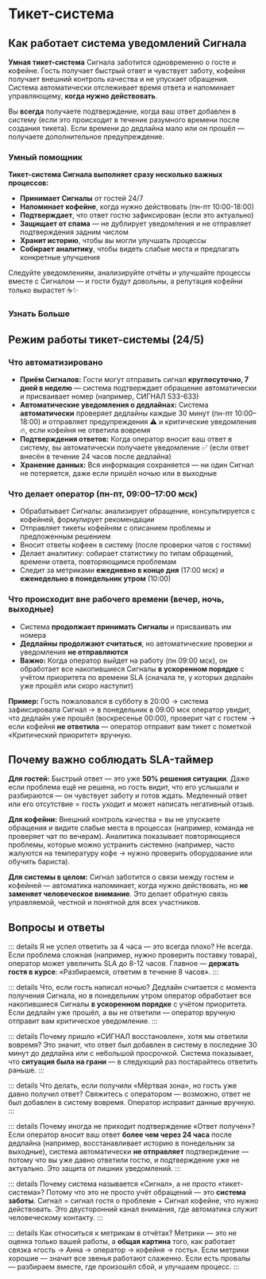 # Тикет-система

## Как работает система уведомлений Сигнала

**Умная тикет-система** Сигнала заботится одновременно о госте и кофейне. Гость получает быстрый ответ и чувствует заботу, кофейня получает внешний контроль качества и не упускает обращения. Система автоматически отслеживает время ответа и напоминает управляющему, **когда нужно действовать**.

Вы **всегда** получаете подтверждение, когда ваш ответ добавлен в систему (если это происходит в течение разумного времени после создания тикета). Если времени до дедлайна мало или он прошёл — получаете дополнительное предупреждение.


### Умный помощник

**Тикет-система Сигнала выполняет сразу несколько важных процессов:**

- **Принимает Cигналы** от гостей 24/7
- **Напоминает кофейне**, когда нужно действовать (пн-пт 10:00-18:00)
- **Подтверждает**, что ответ гостю зафиксирован (если это актуально)
- **Защищает от спама** — не дублирует уведомления и не отправляет подтверждения задним числом
- **Хранит историю**, чтобы вы могли улучшать процессы
- **Собирает аналитику**, чтобы видеть слабые места и предлагать конкретные улучшения

Следуйте уведомлениям, анализируйте отчёты и улучшайте процессы вместе с Сигналом — и гости будут довольны, а репутация кофейни только вырастет ☕✨

### Узнать Больше


## Режим работы тикет-системы (24/5)

### Что автоматизировано

- **Приём Сигналов:** Гости могут отправить сигнал **круглосуточно, 7 дней в неделю** — система подтверждает обращение автоматически и присваивает номер (например, СИГНАЛ 533-633)
- **Автоматические уведомления о дедлайнах:** Система **автоматически** проверяет дедлайны каждые 30 минут (пн-пт 10:00–18:00) и отправляет предупреждения ⚠️ и критические уведомления 🔥, если кофейня не ответила вовремя
- **Подтверждения ответов:** Когда оператор вносит ваш ответ в систему, вы автоматически получаете уведомление ✅ (если ответ внесён в течение 24 часов после дедлайна)
- **Хранение данных:** Вся информация сохраняется — ни один Сигнал не потеряется, даже если пришёл ночью или в выходные

### Что делает оператор (пн-пт, 09:00–17:00 мск)

- Обрабатывает Сигналы: анализирует обращение, консультируется с кофейней, формулирует рекомендации
- Отправляет тикеты кофейням с описанием проблемы и предложенным решением
- Вносит ответы кофеен в систему (после проверки чатов с гостями)
- Делает аналитику: собирает статистику по типам обращений, времени ответа, повторяющимся проблемам
- Следит за метриками **ежедневно в конце дня** (17:00 мск) и **еженедельно в понедельник утром** (10:00)

### Что происходит вне рабочего времени (вечер, ночь, выходные)

- Система **продолжает принимать Сигналы** и присваивать им номера
- **Дедлайны продолжают считаться**, но автоматические проверки и уведомления **не отправляются**
- **Важно:** Когда оператор выйдет на работу (пн 09:00 мск), он обработает все накопившиеся Сигналы **в ускоренном порядке** с учётом приоритета по времени SLA (сначала те, у которых дедлайн уже прошёл или скоро наступит)

**Пример:**
Гость пожаловался в субботу в 20:00 → система зафиксировала Сигнал → в понедельник в 09:00 мск оператор увидит, что дедлайн уже прошёл (воскресенье 00:00), проверит чат с гостем → если кофейня **не ответила** — оператор отправит вам тикет с пометкой «Критический приоритет» вручную.

## Почему важно соблюдать SLA-таймер

**Для гостей:**
Быстрый ответ — это уже **50% решения ситуации**. Даже если проблема ещё не решена, но гость видит, что его услышали и разбираются — он чувствует заботу и готов ждать. Медленный ответ или его отсутствие = гость уходит и может написать негативный отзыв.

**Для кофейни:**
Внешний контроль качества = вы не упускаете обращения и видите слабые места в процессах (например, команда не проверяет чат по вечерам). Аналитика показывает повторяющиеся проблемы, которые можно устранить системно (например, часто жалуются на температуру кофе → нужно проверить оборудование или обучить бариста).

**Для системы в целом:**
Сигнал заботится о связи между гостем и кофейней — автоматика напоминает, когда нужно действовать, но **не заменяет человеческое внимание**. Это делает обратную связь управляемой, честной и понятной для всех участников.

## Вопросы и ответы

::: details Я не успел ответить за 4 часа — это всегда плохо?
Не всегда. Если проблема сложная (например, нужно проверить поставку товара), оператор может увеличить SLA до 8-12 часов. Главное — **держать гостя в курсе**: «Разбираемся, ответим в течение 8 часов».
:::

::: details Что, если гость написал ночью?
Дедлайн считается с момента получения Сигнала, но в понедельник утром оператор обработает все накопившиеся Сигналы **в ускоренном порядке** с учётом приоритета. Если дедлайн уже прошёл, а вы не ответили — оператор вручную отправит вам критическое уведомление.
:::

::: details Почему пришло «СИГНАЛ восстановлен», хотя мы ответили вовремя?
Это значит, что ответ был добавлен в систему в последние 30 минут до дедлайна или с небольшой просрочкой. Система показывает, что **ситуация была на грани** — в следующий раз постарайтесь ответить раньше.
:::

::: details Что делать, если получили «Мёртвая зона», но гость уже давно получил ответ?
Свяжитесь с оператором — возможно, ответ не был добавлен в систему вовремя. Оператор исправит данные вручную.
:::

::: details Почему иногда не приходит подтверждение «Ответ получен»?
Если оператор вносит ваш ответ **более чем через 24 часа** после дедлайна (например, восстанавливает историю в понедельник за выходные), система автоматически **не отправляет** подтверждение — потому что вы уже давно ответили гостю, и подтверждение уже не актуально. Это защита от лишних уведомлений.
:::

::: details Почему система называется «Сигнал», а не просто «тикет-система»?
Потому что это не просто учёт обращений — это **система заботы**. Сигнал = сигнал гостя о проблеме + Сигнал кофейне, что нужно действовать. Это двусторонний канал внимания, где автоматика служит человеческому контакту.
:::

::: details Как относиться к метрикам в отчётах?
Метрики — это не оценка только вашей работы, а **общая картина** того, как работает связка «гость → Анна → оператор → кофейня → гость». Если метрики хорошие — значит все звенья работают слаженно. Если есть провалы — разбираем вместе, где произошёл сбой, и улучшаем процесс.
:::
